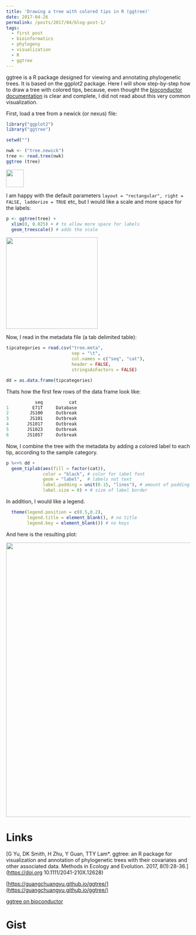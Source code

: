 ```yaml
---
title: 'Drawing a tree with colored tips in R (ggtree)'
date: 2017-04-26
permalink: /posts/2017/04/blog-post-1/
tags:
  - first post
  - bioinformatics
  - phylogeny
  - visualization
  - R
  - ggtree
---
```


ggtree is a R package designed for viewing and annotating phylogenetic trees. It is based on the ggplot2 package. Here I will show step-by-step how to draw a tree with colored tips, because, even thought the [bioconductor documentation](https://bioconductor.org/packages/devel/bioc/vignettes/ggtree/inst/doc/ggtree.html) is clear and complete, I did not read about this very common visualization.

First, load a tree from a newick (or nexus) file:
```R
library("ggplot2")
library("ggtree")

setwd("")

nwk <- ("tree.newick")
tree <- read.tree(nwk)
ggtree (tree)

```
<img src="aschuerch.github.io/_posts/201704_Rplot_01.png" width="48">

I am happy with the default parameters `layout = "rectangular", right = FALSE, ladderize = TRUE` etc, but I would like a scale and more space for the labels:

```R
p <- ggtree(tree) + 
  xlim(0, 0.025) + # to allow more space for labels
  geom_treescale() # adds the scale
```

<img src="aschuerch.github.io/_posts/201404_Rplot_02.png" width="250">

Now, I read in the metadata file (a tab delimited table):

```R
tipcategories = read.csv("tree.meta", 
                         sep = "\t",
                         col.names = c("seq", "cat"), 
                         header = FALSE, 
                         stringsAsFactors = FALSE)

dd = as.data.frame(tipcategories)
```
Thats how the first few rows of the data frame look like:

```R
           seq          cat
1         E71T     Database
2        JS100     Outbreak
3        JS101     Outbreak
4       JS1017     Outbreak
5       JS1023     Outbreak
6       JS1057     Outbreak
```
Now, I combine the tree with the metadata by adding a colored label to each tip, according to the sample category. 


```R
p %<+% dd + 
  geom_tiplab(aes(fill = factor(cat)),
              color = "black", # color for label font
              geom = "label",  # labels not text
              label.padding = unit(0.15, "lines"), # amount of padding around the labels
              label.size = 0) + # size of label border
```
In addition, I would like a legend.
```R
  theme(legend.position = c(0.5,0.2), 
        legend.title = element_blank(), # no title
        legend.key = element_blank()) # no keys
```

And here is the resulting plot:

<img src="aschuerch.github.io/_posts/201704_Rplot_04.png" width="750">



# Links

[G Yu, DK Smith, H Zhu, Y Guan, TTY Lam*. ggtree: an R package for visualization and annotation of phylogenetic trees with their covariates and other associated data. Methods in Ecology and Evolution. 2017, 8(1):28-36.](https://doi.org 10.1111/2041-210X.12628)

[https://guangchuangyu.github.io/ggtree/](https://guangchuangyu.github.io/ggtree/)

[ggtree on bioconductor](https://bioconductor.org/packages/release/bioc/html/ggtree.html)


# Gist

<script src="https://gist.github.com/aschuerch/2e467eb8c49fe0f81bddff667ced88fe.js"></script>

